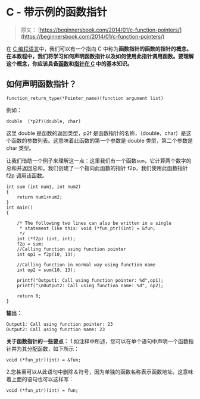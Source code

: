 # C - 带示例的函数指针

> 原文： [https://beginnersbook.com/2014/01/c-function-pointers/](https://beginnersbook.com/2014/01/c-function-pointers/)

在 [C 编程语言](https://beginnersbook.com/2014/01/c-tutorial-for-beginners-with-examples/)中，我们可以有一个指向 C 中称为**函数指针的函数的指针的概念。在本教程中，我们将学习如何声明函数指针以及如何使用此指针调用函数。要理解这个概念，你应该具备[函数](https://beginnersbook.com/2014/01/c-functions-examples/)和[指针在 C](https://beginnersbook.com/2014/01/c-pointers/) 中的基本知识。**

## 如何声明函数指针？

```
function_return_type(*Pointer_name)(function argument list)
```

例如：

```
double  (*p2f)(double, char)
```

这里 double 是函数的返回类型，p2f 是函数指针的名称，（double，char）是这个函数的参数列表。这意味着此函数的第一个参数是 double 类型，第二个参数是 char 类型。

让我们借助一个例子来理解这一点：这里我们有一个函数`sum`，它计算两个数字的总和并返回总和。我们创建了一个指向此函数的指针 f2p，我们使用此函数指针 f2p 调用该函数。

```
int sum (int num1, int num2)
{
    return num1+num2;
}
int main()
{

    /* The following two lines can also be written in a single
     * statement like this: void (*fun_ptr)(int) = &fun;
     */
    int (*f2p) (int, int);
    f2p = sum;
    //Calling function using function pointer
    int op1 = f2p(10, 13);

    //Calling function in normal way using function name
    int op2 = sum(10, 13);

    printf("Output1: Call using function pointer: %d",op1);
    printf("\nOutput2: Call using function name: %d", op2);

    return 0;
}

```

**输出：**

```
Output1: Call using function pointer: 23
Output2: Call using function name: 23
```

**关于函数指针的一些要点：**
1.如注释中所述，您可以在单个语句中声明一个函数指针并为其分配函数，如下所示：

```
void (*fun_ptr)(int) = &fun;
```

2.您甚至可以从此语句中删除＆符号，因为单独的函数名称表示函数地址。这意味着上面的语句也可以这样写：

```
void (*fun_ptr)(int) = fun;
```